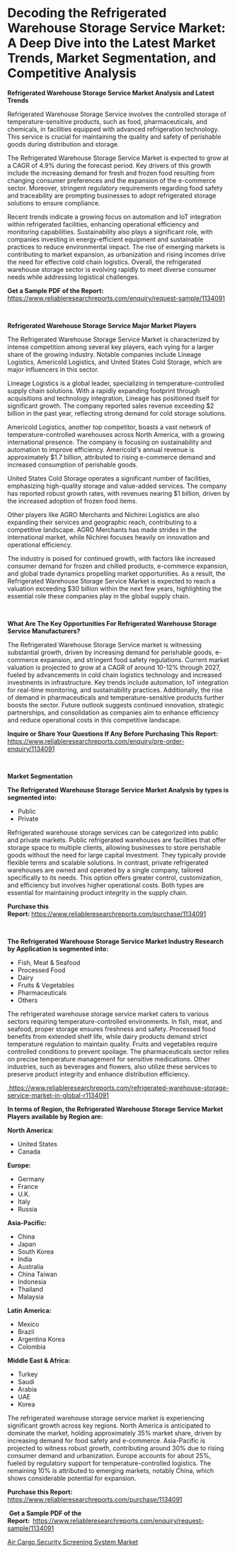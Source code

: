 <p><h1>Decoding the Refrigerated Warehouse Storage Service Market: A Deep Dive into the Latest Market Trends, Market Segmentation, and Competitive Analysis</h1></p><p><strong>Refrigerated Warehouse Storage Service Market Analysis and Latest Trends</strong></p>
<p><p>Refrigerated Warehouse Storage Service involves the controlled storage of temperature-sensitive products, such as food, pharmaceuticals, and chemicals, in facilities equipped with advanced refrigeration technology. This service is crucial for maintaining the quality and safety of perishable goods during distribution and storage.</p><p>The Refrigerated Warehouse Storage Service Market is expected to grow at a CAGR of 4.9% during the forecast period. Key drivers of this growth include the increasing demand for fresh and frozen food resulting from changing consumer preferences and the expansion of the e-commerce sector. Moreover, stringent regulatory requirements regarding food safety and traceability are prompting businesses to adopt refrigerated storage solutions to ensure compliance.</p><p>Recent trends indicate a growing focus on automation and IoT integration within refrigerated facilities, enhancing operational efficiency and monitoring capabilities. Sustainability also plays a significant role, with companies investing in energy-efficient equipment and sustainable practices to reduce environmental impact. The rise of emerging markets is contributing to market expansion, as urbanization and rising incomes drive the need for effective cold chain logistics. Overall, the refrigerated warehouse storage sector is evolving rapidly to meet diverse consumer needs while addressing logistical challenges.</p></p>
<p><strong>Get a Sample PDF of the Report:&nbsp;</strong> <a href="https://www.reliableresearchreports.com/enquiry/request-sample/1134091?utm_campaign=2809&utm_medium=2&utm_source=Github&utm_content=ia&utm_term=25032025&utm_id=refrigerated-warehouse-storage-service">https://www.reliableresearchreports.com/enquiry/request-sample/1134091</a></p>
<p>&nbsp;</p>
<p><strong>Refrigerated Warehouse Storage Service Major Market Players</strong></p>
<p><p>The Refrigerated Warehouse Storage Service Market is characterized by intense competition among several key players, each vying for a larger share of the growing industry. Notable companies include Lineage Logistics, Americold Logistics, and United States Cold Storage, which are major influencers in this sector.</p><p>Lineage Logistics is a global leader, specializing in temperature-controlled supply chain solutions. With a rapidly expanding footprint through acquisitions and technology integration, Lineage has positioned itself for significant growth. The company reported sales revenue exceeding $2 billion in the past year, reflecting strong demand for cold storage solutions.</p><p>Americold Logistics, another top competitor, boasts a vast network of temperature-controlled warehouses across North America, with a growing international presence. The company is focusing on sustainability and automation to improve efficiency. Americold's annual revenue is approximately $1.7 billion, attributed to rising e-commerce demand and increased consumption of perishable goods.</p><p>United States Cold Storage operates a significant number of facilities, emphasizing high-quality storage and value-added services. The company has reported robust growth rates, with revenues nearing $1 billion, driven by the increased adoption of frozen food items.</p><p>Other players like AGRO Merchants and Nichirei Logistics are also expanding their services and geographic reach, contributing to a competitive landscape. AGRO Merchants has made strides in the international market, while Nichirei focuses heavily on innovation and operational efficiency.</p><p>The industry is poised for continued growth, with factors like increased consumer demand for frozen and chilled products, e-commerce expansion, and global trade dynamics propelling market opportunities. As a result, the Refrigerated Warehouse Storage Service Market is expected to reach a valuation exceeding $30 billion within the next few years, highlighting the essential role these companies play in the global supply chain.</p></p>
<p>&nbsp;</p>
<p><strong>What Are The Key Opportunities For Refrigerated Warehouse Storage Service Manufacturers?</strong></p>
<p><p>The Refrigerated Warehouse Storage Service market is witnessing substantial growth, driven by increasing demand for perishable goods, e-commerce expansion, and stringent food safety regulations. Current market valuation is projected to grow at a CAGR of around 10-12% through 2027, fueled by advancements in cold chain logistics technology and increased investments in infrastructure. Key trends include automation, IoT integration for real-time monitoring, and sustainability practices. Additionally, the rise of demand in pharmaceuticals and temperature-sensitive products further boosts the sector. Future outlook suggests continued innovation, strategic partnerships, and consolidation as companies aim to enhance efficiency and reduce operational costs in this competitive landscape.</p></p>
<p><strong>Inquire or Share Your Questions If Any Before Purchasing This Report:</strong> <a href="https://www.reliableresearchreports.com/enquiry/pre-order-enquiry/1134091?utm_campaign=2809&utm_medium=2&utm_source=Github&utm_content=ia&utm_term=25032025&utm_id=refrigerated-warehouse-storage-service">https://www.reliableresearchreports.com/enquiry/pre-order-enquiry/1134091</a></p>
<p>&nbsp;</p>
<p><strong>Market Segmentation</strong></p>
<p><strong>The Refrigerated Warehouse Storage Service Market Analysis by types is segmented into:</strong></p>
<p><ul><li>Public</li><li>Private</li></ul></p>
<p><p>Refrigerated warehouse storage services can be categorized into public and private markets. Public refrigerated warehouses are facilities that offer storage space to multiple clients, allowing businesses to store perishable goods without the need for large capital investment. They typically provide flexible terms and scalable solutions. In contrast, private refrigerated warehouses are owned and operated by a single company, tailored specifically to its needs. This option offers greater control, customization, and efficiency but involves higher operational costs. Both types are essential for maintaining product integrity in the supply chain.</p></p>
<p><strong>Purchase this Report:&nbsp;</strong><a href="https://www.reliableresearchreports.com/purchase/1134091?utm_campaign=2809&utm_medium=2&utm_source=Github&utm_content=ia&utm_term=25032025&utm_id=refrigerated-warehouse-storage-service">https://www.reliableresearchreports.com/purchase/1134091</a></p>
<p>&nbsp;</p>
<p><strong>The Refrigerated Warehouse Storage Service Market Industry Research by Application is segmented into:</strong></p>
<p><ul><li>Fish, Meat & Seafood</li><li>Processed Food</li><li>Dairy</li><li>Fruits & Vegetables</li><li>Pharmaceuticals</li><li>Others</li></ul></p>
<p><p>The refrigerated warehouse storage service market caters to various sectors requiring temperature-controlled environments. In fish, meat, and seafood, proper storage ensures freshness and safety. Processed food benefits from extended shelf life, while dairy products demand strict temperature regulation to maintain quality. Fruits and vegetables require controlled conditions to prevent spoilage. The pharmaceuticals sector relies on precise temperature management for sensitive medications. Other industries, such as beverages and flowers, also utilize these services to preserve product integrity and enhance distribution efficiency.</p></p>
<p><a href="https://www.reliableresearchreports.com/refrigerated-warehouse-storage-service-market-in-global-r1134091?utm_campaign=2809&utm_medium=2&utm_source=Github&utm_content=ia&utm_term=25032025&utm_id=refrigerated-warehouse-storage-service">&nbsp;https://www.reliableresearchreports.com/refrigerated-warehouse-storage-service-market-in-global-r1134091</a></p>
<p><strong>In terms of Region, the Refrigerated Warehouse Storage Service Market Players available by Region are:</strong></p>
<p>
    <p> <strong> North America: </strong>
        <ul>
            <li>United States</li>
            <li>Canada</li>
        </ul>
        </p> 
    <p> <strong> Europe: </strong>
        <ul>
            <li>Germany</li>
            <li>France</li>
            <li>U.K.</li>
            <li>Italy</li>
            <li>Russia</li>
        </ul>
        </p> 
    <p> <strong> Asia-Pacific: </strong>
        <ul>
            <li>China</li>
            <li>Japan</li>
            <li>South Korea</li>
            <li>India</li>
            <li>Australia</li>
            <li>China Taiwan</li>
            <li>Indonesia</li>
            <li>Thailand</li>
            <li>Malaysia</li>
        </ul>
        </p> 
    <p> <strong> Latin America: </strong>
        <ul>
            <li>Mexico</li>
            <li>Brazil</li>
            <li>Argentina Korea</li>
            <li>Colombia</li>
        </ul>
        </p> 
    <p> <strong> Middle East & Africa: </strong>
        <ul>
            <li>Turkey</li>
            <li>Saudi</li>
            <li>Arabia</li>
            <li>UAE</li>
            <li>Korea</li>
        </ul>
    </p>
    </p>
<p><p>The refrigerated warehouse storage service market is experiencing significant growth across key regions. North America is anticipated to dominate the market, holding approximately 35% market share, driven by increasing demand for food safety and e-commerce. Asia-Pacific is projected to witness robust growth, contributing around 30% due to rising consumer demand and urbanization. Europe accounts for about 25%, fueled by regulatory support for temperature-controlled logistics. The remaining 10% is attributed to emerging markets, notably China, which shows considerable potential for expansion.</p></p>
<p><strong>Purchase this Report: </strong><a href="https://www.reliableresearchreports.com/purchase/1134091?utm_campaign=2809&utm_medium=2&utm_source=Github&utm_content=ia&utm_term=25032025&utm_id=refrigerated-warehouse-storage-service">https://www.reliableresearchreports.com/purchase/1134091</a></p>
<p>&nbsp;<strong>Get a Sample PDF of the Report:&nbsp;&nbsp;</strong><a href="https://www.reliableresearchreports.com/enquiry/request-sample/1134091?utm_campaign=2809&utm_medium=2&utm_source=Github&utm_content=ia&utm_term=25032025&utm_id=refrigerated-warehouse-storage-service">https://www.reliableresearchreports.com/enquiry/request-sample/1134091</a></p>
<p><strong></strong></p>
<p><p><a href="https://github.com/djembashote/Market-Research-Report-List-1/blob/main/air-cargo-security-screening-system-market.md?utm_campaign=2809&utm_medium=2&utm_source=Github&utm_content=ia&utm_term=25032025&utm_id=refrigerated-warehouse-storage-service">Air Cargo Security Screening System Market</a></p></p>